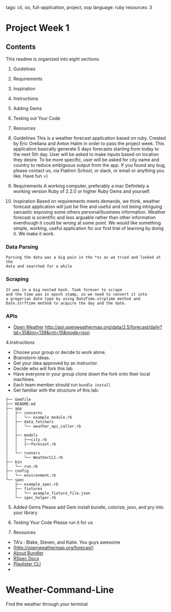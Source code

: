 
tags: cli, oo, full-application, project, oop
language: ruby
resources: 3


# Project Week 1

## Contents

This readme is organized into eight sections:

1. Guidelines
2. Requirements
3. Inspiration
4. Instructions
5. Adding Gems
6. Testing out Your Code
7. Resources

1. Guidelines
   This is a weather forecast application based on ruby. Created by Eric Orellana
   and Anton Halim in order to pass the project week.
   This application basically generate 5 days forecasts starting from today to
   the next 5th day.
   User will be asked to make inputs based on location they desire.
   To be more specific, user will be asked for city name and country to reduce
   ambiguous output from the app. If you found any bug, please contact us,
   via Flatiron School, or slack, or email or anything you like.
   Have fun =)

2. Requirements
   A working computer, preferably a mac
   Definitely a working version Ruby of 2.2.0 or higher
   Ruby Gems
   and yourself.


3. Inspiration
   Based on requirements meets demands, we think, weather forecast application will
   just be fine and useful and not being intriguing sarcastic exposing some others
   personal/businees information.
   Weather forecast is scientific and less arguable rather than other information
   eventhough it could be wrong at some point.
   We would like something simple, working, useful application for our first trial
   of learning by doing it.
   We make it work.

### Data Parsing
    Parsing the data was a big pain in the *ss as we tried and looked at the
    data and searched for a while

### Scraping
    It was in a big nested hash. Took forever to scrape
    and the time was in epoch stamp, so we need to convert it into
    a gregorian date type by using DateTime.strptime method and
    Date.strftime method to acquire the day and the date.

### APIs

* [Open Weather](http://openweathermap.org/current)
  http://api.openweathermap.org/data/2.5/forecast/daily?lat=35&lon=139&cnt=10&mode=json


4.Instructions

* Choose your group or decide to work alone.
* Brainstorm ideas.
* Get your idea approved by an instructor.
* Decide who will fork this lab.
* Have everyone in your group clone down the fork onto their local machines.
* Each team member should run `bundle install`
* Get familiar with the structure of this lab:

```
├── Gemfile
├── README.md
├── app
│   ├── concerns
│   │   └── example_module.rb
│   ├── data_fetchers
│   │   └── weather_api_caller.rb
│   │
│   ├── models
│   │   ├──city.rb
│   │   ├──forecast.rb
│   │
│   └── runners
│       └── WeatherCLI.rb
├── bin
│   └── run.rb
├── config
│   └── environment.rb
└── spec
    ├── example_spec.rb
    ├── fixtures
    │   └── example_fixture_file.json
    └── spec_helper.rb
```
5. Added Gems
  Please add Gem install bundle, colorize, json, and pry into your library

6. Testing Your Code
  Please run it for us


7. Resources
* TA's : Blake, Steven, and Katie. You guys awesome
* [http://openweathermap.org/forecast]
* [About Bundler](http://bundler.io/)
* [RSpec Docs](https://www.relishapp.com/rspec)
* [Playlister CLI](https://github.com/flatiron-school-ironboard/playlister-cli-bk-002)
*
# Weather-Command-Line
Find the weather through your terminal
